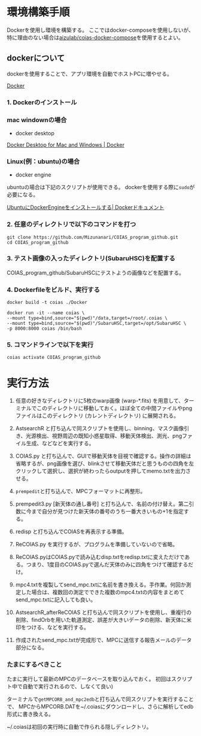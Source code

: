 # 環境構築手順

Dockerを使用し環境を構築する。
ここではdocker-composeを使用しないが、特に理由のない場合は[aizulab/coias-docker-compose](https://github.com/aizulab/coias-docker-compose)を使用するとよい。

## dockerについて

dockerを使用することで、アプリ環境を自動でホストPCに増やせる。

[Docker](https://www.docker.com/)

### 1. Dockerのインストール

### mac windownの場合

* docker desktop

[Docker Desktop for Mac and Windows | Docker](https://www.docker.com/products/docker-desktop)

### Linux(例：ubuntu)の場合

* docker engine

ubuntuの場合は下記のスクリプトが使用できる。
dockerを使用する際に`sudo`が必要になる。

[UbuntuにDockerEngineをインストールする| Dockerドキュメント](https://docs.docker.com/engine/install/ubuntu/#upgrade-docker-after-using-the-convenience-script)

### 2. 任意のディレクトリで以下のコマンドを打つ

```
git clone https://github.com/Mizunanari/COIAS_program_github.git
cd COIAS_program_github
```

### 3. テスト画像の入ったディレクトリ(SubaruHSC)を配置する

COIAS_program_github/SubaruHSCにテストようの画像などを配置する。

### 4. Dockerfileをビルド、実行する

```
docker build -t coias ./Docker

docker run -it --name coias \
--mount type=bind,source="$(pwd)"/data,target=/root/.coias \
--mount type=bind,source="$(pwd)"/SubaruHSC,target=/opt/SubaruHSC \
-p 8000:8000 coias /bin/bash
```

### 5. コマンドラインで以下を実行

```
coias activate COIAS_program_github
```

# 実行方法

1. 任意の好きなディレクトリに5枚のwarp画像 (warp-*.fits) を用意して、ターミナルでこのディレクトリに移動しておく。ほぼ全ての中間ファイルやpngファイルはこのディレクトリ (カレントディレクトリ) に展開される。

2. AstsearchR と打ち込んで同スクリプトを使用し、binning、マスク画像引き、光源検出、視野周辺の既知小惑星取得、移動天体検出、測光、pngファイル生成、などなどを実行する。

3. COIAS.py と打ち込んで、GUIで移動天体を目視で確認する。操作の詳細は省略するが、png画像を選び、blinkさせて移動天体だと思うものの四角を左クリックして選択し、選択が終わったらoutputを押してmemo.txtを出力させる。

4. ```prempedit```と打ち込んで、MPCフォーマットに再整形。

5. prempedit3.py [新天体の通し番号] と打ち込んで、名前の付け替え。第二引数に今まで自分が見つけた新天体の番号のうち一番大きいもの+1を指定する。

6. redisp と打ち込んでCOIASを再表示する準備。

7. ReCOIAS.py を実行するが、プログラムを準備していないので省略。

8. ReCOIAS.pyはCOIAS.pyで読み込むdisp.txtをredisp.txtに変えただけである。つまり、1度目のCOIAS.pyで選んだ天体のみに四角をつけて確認するだけ。

9.  mpc4.txtを複製してsend_mpc.txtに名前を書き換える。手作業。何回か測定した場合は、複数回の測定でできた複数のmpc4.txtの内容をまとめてsend_mpc.txtに記入しても良い。

10. AstsearchR_afterReCOIAS と打ち込んで同スクリプトを使用し、重複行の削除、findOrbを用いた軌道測定、誤差が大きいデータの削除、新天体に米印をつける、などを実行する。

11. 作成されたsend_mpc.txtが完成形で、MPCに送信する報告メールのデータ部分になる。

### たまにするべきこと

たまに実行して最新のMPCのデータベースを取り込んでおく。 初回はスクリプト中で自動で実行されるので、しなくて良い)

ターミナルで```getMPCORB_and_mpc2edb```と打ち込んで同スクリプトを実行することで、 MPCからMPCORB.DATを~/.coiasにダウンロードし、さらに解析してedb形式に書き換える。

~/.coiasは初回の実行時に自動で作られる隠しディレクトリ。